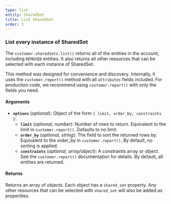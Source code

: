 ```yaml
---
type: list
entity: SharedSet
title: List SharedSet
order: 3
---
```


### List every instance of SharedSet

The `customer.sharedSets.list()` returns all of the entities in the account, including `REMOVED` entities. It also returns all other resources that can be selected with each instance of SharedSet.

This method was designed for convenience and discovery. Internally, it uses the `customer.report()` method with all `attributes` fields included. For production code, we recommend using `customer.report()` with only the fields you need.

#### Arguments

- **`options`** (_optional_): Object of the form `{ limit, order_by, constraints }`:
  - **`limit`** (_optional, number_): Number of rows to return. Equivalent to the limit in `customer.report()`. Defaults to no limit.
  - **`order_by`** (_optional, string_): The field to sort the returned rows by. Equivalent to the order_by in `customer.report()`. By default, no sorting is applied.
  - **`constraints`** (_optional, array/object_): A constraints array or object. See the `customer.report()` documentation for details. By default, all entities are returned.

#### Returns

Returns an array of objects.
Each object has a `shared_set` property. Any other resources that can be selected with `shared_set` will also be added as properities.
